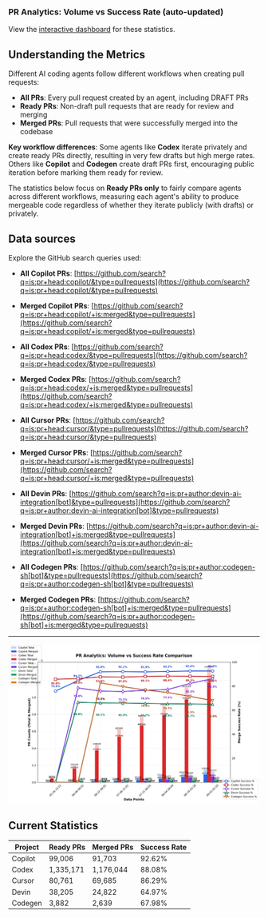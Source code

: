 ### PR Analytics: Volume vs Success Rate (auto-updated)

View the [interactive dashboard](https://prarena.ai) for these statistics.

## Understanding the Metrics

Different AI coding agents follow different workflows when creating pull requests:

- **All PRs**: Every pull request created by an agent, including DRAFT PRs
- **Ready PRs**: Non-draft pull requests that are ready for review and merging
- **Merged PRs**: Pull requests that were successfully merged into the codebase

**Key workflow differences**: Some agents like **Codex** iterate privately and create ready PRs directly, resulting in very few drafts but high merge rates. Others like **Copilot** and **Codegen** create draft PRs first, encouraging public iteration before marking them ready for review.

The statistics below focus on **Ready PRs only** to fairly compare agents across different workflows, measuring each agent's ability to produce mergeable code regardless of whether they iterate publicly (with drafts) or privately.

## Data sources

Explore the GitHub search queries used:



- **All Copilot PRs**: [https://github.com/search?q=is:pr+head:copilot/&type=pullrequests](https://github.com/search?q=is:pr+head:copilot/&type=pullrequests)
- **Merged Copilot PRs**: [https://github.com/search?q=is:pr+head:copilot/+is:merged&type=pullrequests](https://github.com/search?q=is:pr+head:copilot/+is:merged&type=pullrequests)
  

- **All Codex PRs**: [https://github.com/search?q=is:pr+head:codex/&type=pullrequests](https://github.com/search?q=is:pr+head:codex/&type=pullrequests)
- **Merged Codex PRs**: [https://github.com/search?q=is:pr+head:codex/+is:merged&type=pullrequests](https://github.com/search?q=is:pr+head:codex/+is:merged&type=pullrequests)
  

- **All Cursor PRs**: [https://github.com/search?q=is:pr+head:cursor/&type=pullrequests](https://github.com/search?q=is:pr+head:cursor/&type=pullrequests)
- **Merged Cursor PRs**: [https://github.com/search?q=is:pr+head:cursor/+is:merged&type=pullrequests](https://github.com/search?q=is:pr+head:cursor/+is:merged&type=pullrequests)
  

- **All Devin PRs**: [https://github.com/search?q=is:pr+author:devin-ai-integration[bot]&type=pullrequests](https://github.com/search?q=is:pr+author:devin-ai-integration[bot]&type=pullrequests)
- **Merged Devin PRs**: [https://github.com/search?q=is:pr+author:devin-ai-integration[bot]+is:merged&type=pullrequests](https://github.com/search?q=is:pr+author:devin-ai-integration[bot]+is:merged&type=pullrequests)
  

- **All Codegen PRs**: [https://github.com/search?q=is:pr+author:codegen-sh[bot]&type=pullrequests](https://github.com/search?q=is:pr+author:codegen-sh[bot]&type=pullrequests)
- **Merged Codegen PRs**: [https://github.com/search?q=is:pr+author:codegen-sh[bot]+is:merged&type=pullrequests](https://github.com/search?q=is:pr+author:codegen-sh[bot]+is:merged&type=pullrequests)
  

---

![chart](docs/chart.png)

## Current Statistics

| Project | Ready PRs | Merged PRs | Success Rate |
| ------- | --------- | ---------- | ------------ |
| Copilot | 99,006 | 91,703 | 92.62% |
| Codex | 1,335,171 | 1,176,044 | 88.08% |
| Cursor | 80,761 | 69,685 | 86.29% |
| Devin | 38,205 | 24,822 | 64.97% |
| Codegen | 3,882 | 2,639 | 67.98% |